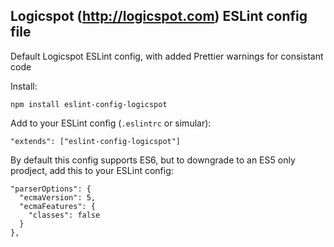 ## Logicspot (http://logicspot.com) ESLint config file

Default Logicspot ESLint config, with added Prettier warnings for consistant code

Install:
```
npm install eslint-config-logicspot
```

Add to your ESLint config (`.eslintrc` or simular):
```
"extends": ["eslint-config-logicspot"]
```

By default this config supports ES6, but to downgrade to an ES5 only prodject, add this to your ESLint config:

```
"parserOptions": {
  "ecmaVersion": 5,
  "ecmaFeatures": {
    "classes": false
  }
},
```
